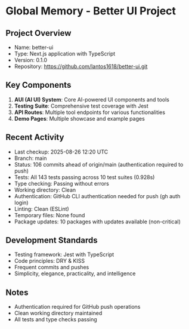 # Global Memory - Better UI Project

## Project Overview
- Name: better-ui
- Type: Next.js application with TypeScript
- Version: 0.1.0
- Repository: https://github.com/lantos1618/better-ui.git

## Key Components
1. **AUI (AI UI) System**: Core AI-powered UI components and tools
2. **Testing Suite**: Comprehensive test coverage with Jest
3. **API Routes**: Multiple tool endpoints for various functionalities
4. **Demo Pages**: Multiple showcase and example pages

## Recent Activity
- Last checkup: 2025-08-26 12:20 UTC
- Branch: main  
- Status: 106 commits ahead of origin/main (authentication required to push)
- Tests: All 143 tests passing across 10 test suites (0.928s)
- Type checking: Passing without errors
- Working directory: Clean
- Authentication: GitHub CLI authentication needed for push (gh auth login)
- Linting: Clean (ESLint)
- Temporary files: None found
- Package updates: 10 packages with updates available (non-critical)

## Development Standards
- Testing framework: Jest with TypeScript
- Code principles: DRY & KISS
- Frequent commits and pushes
- Simplicity, elegance, practicality, and intelligence

## Notes
- Authentication required for GitHub push operations
- Clean working directory maintained
- All tests and type checks passing
